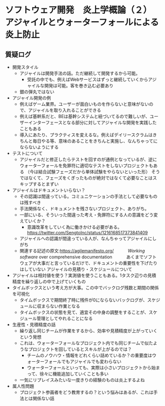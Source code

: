 # ソフトウェア開発　炎上学概論（２）アジャイルとウォーターフォールによる炎上防止

## 質疑ログ

- 開発スタイル
    - アジャイルは開発手法の話。ただ継続して開発するから可能。
        - 受託の中でも、例えばWebサービスはずっと継続していくからアジャイルな開発は可能。客を巻き込む必要あり
    - 銀の弾丸ではない
- アジャイル開発の例
    - 例えばゲーム業界。ユーザーが面白いものを作らないと意味がないので、アジャイルを取り入れることができる
    - 例えば基幹系だと、BEは基幹システムと紐づいてるので難しいが、ユーザーインターフェースとなる部分に対してアジャイルな開発を実践したこともある
    - 導入にあたり、プラクティスを変えるな。例えばデイリースクラムはきちんと毎日やる等、意味のあることをきちんと実施し、なんちゃってにならないようにする
- テストについて
    - アジャイルだと修正したらテストを回すのが通例となっているが、逆にウォーターフォールを免罪符に適切なテストをしないプロジェクトもある
    （今は結合試験フェーズだから単体試験をやらないといった形）
    そうではなくて、フェーズをくぎったものが絶対ではなくて必要なことはスキップするとまずい
- アジャイルはドキュメントいらない？
    - その認識は間違っている。コミュニケーションの手法として必要なものは残すべき
    - 手法関係なく、ドキュメントを残さないプロジェクト、ありがち。
    - 一部にいる、そういった間違った考え・免罪符にする人の意識をどう変えていくか？
        - 意識改革をしていく為に働きかける必要がある。
        https://twitter.com/SengtoInc/status/1216168517373841409
    - アジャイルへの認識が間違っている人が、なんちゃってアジャイルにしがち
    - 関連する記述の原文:https://agilemanifesto.org/
　　　*Working software* over comprehensive documentation
　　　あくまでソフトウェアが大事だと言っているだけで、ドキュメントの重要性を下げたりはしていない
アジャイルの見積り・スケジュールについて
- アジャイルは相対値を使う？実測値を使うこともある。1タスク辺りの見積精度を繰り返しの中で上げていくもの
- タイムボックスという考え方が大事。この中でバックログ残数と期間の関係を可視化
    - タイムボックスで期間終了時に残件が0にならないバックログが、スケジュールに収まらない作業となる
    - タイムボックスの状態を見て、適宜その中身の調整をすることが、スケジュール管理としてやれることになる
- 生産性・見積精度の話
    - 繰り返し同じチームが作業をするから、効率や見積精度が上がっていくという発想
    - これは、ウォーターフォールなプロジェクト内でも同じチームで似たようなプロジェクトを回しているとスキルが上がるのでは？
        - チームのノウハウ・情報をどれくらい詰めているか？の重要度はウォーターフォールでもアジャイルでも変わらない
        - ウォーターフォールといっても、実際は小さいプロジェクトから始まって、徐々に機能追加していくことも多い
    - 一気にリプレイスみたいな一度きりの経験のものは炎上するよね
- 属人性問題
    - プロジェクト参画者をどう教育するの？という悩みはあるが、これは手法とは関係ない話